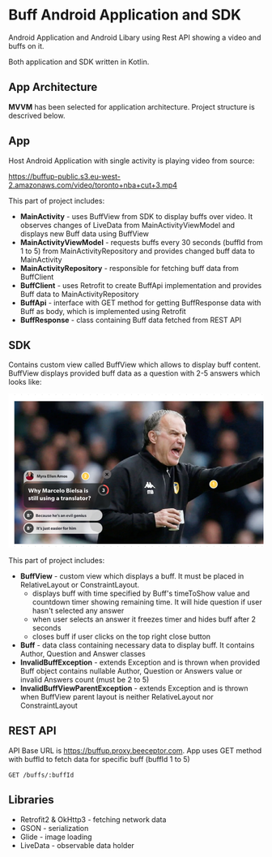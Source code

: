 # Buff Android Application and SDK

Android Application and Android Libary using Rest API showing a video and buffs on it.

Both application and SDK written in Kotlin.

## App Architecture
**MVVM** has been selected for application architecture. Project structure is descrived below.

## App
Host Android Application with single activity is playing video from source:

https://buffup-public.s3.eu-west-2.amazonaws.com/video/toronto+nba+cut+3.mp4

This part of project includes:
- **MainActivity** - uses BuffView from SDK to display buffs over video. It observes changes of LiveData<Buff> from MainActivityViewModel and displays new Buff data using BuffView 
- **MainActivityViewModel** - requests buffs every 30 seconds (buffId from 1 to 5) from MainActivityRepository and provides changed buff data to MainActivity
- **MainActivityRepository** - responsible for fetching buff data from BuffClient
- **BuffClient** - uses Retrofit to create BuffApi implementation and provides Buff data to MainActivityRepository
- **BuffApi** - interface with GET method for getting BuffResponse data with Buff as body, which is implemented using Retrofit
- **BuffResponse** - class containing Buff data fetched from REST API
  
## SDK
Contains custom view called BuffView which allows to display buff content.
BuffView displays provided buff data as a question with 2-5 answers which looks like:

![Buff](Buff.png)

This part of project includes:
- **BuffView** - custom view which displays a buff. It must be placed in RelativeLayout or ConstraintLayout. 
  - displays buff with time specified by Buff's timeToShow value and countdown timer showing remaining time. It will hide question if user hasn't selected any answer
  - when user selects an answer it freezes timer and hides buff after 2 seconds
  - closes buff if user clicks on the top right close button 
- **Buff** - data class containing necessary data to display buff. It contains Author, Question and Answer classes
- **InvalidBuffException** - extends Exception and is thrown when provided Buff object contains nullable Author, Question or Answers value or invalid Answers count (must be 2 to 5)
- **InvalidBuffViewParentException** - extends Exception and is thrown when BuffView parent layout is neither RelativeLayout nor ConstraintLayout

## REST API
API Base URL is https://buffup.proxy.beeceptor.com.
App uses GET method with buffId to fetch data for specific buff (buffId 1 to 5)
```
GET /buffs/:buffId
```


## Libraries
- Retrofit2 & OkHttp3 - fetching network data
- GSON - serialization
- Glide - image loading
- LiveData - observable data holder


